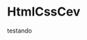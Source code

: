 # HtmlCssCev
testando

<a href="https://henriquealmeidaleite.github.io/HtmlCssCev/exerc%C3%ADcios/ex6.html">
